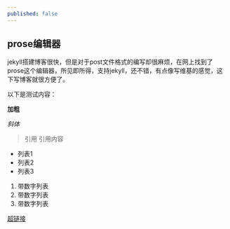 ```yaml
---
published: false
---
```


## prose编辑器

jekyll搭建博客很快，但是对于post文件格式的编写却很麻烦，在网上找到了prose这个编辑器，所见即所得，支持jekyll，还不错，有点像写维基的感觉，这下写博客就很方便了。

以下是测试内容：

**加粗**

_斜体_

> 引用
引用内容

- 列表1
- 列表2
- 列表3

1. 带数字列表
2. 带数字列表
3. 带数字列表

[超链接](http://t.qq.com/demonrain "我的腾讯微博")




